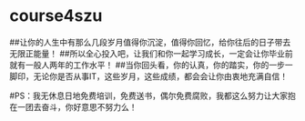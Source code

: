 course4szu
==========
##让你的人生中有那么几段岁月值得你沉淀，值得你回忆，给你往后的日子带去无限正能量！
##所以全心投入吧，让我们和你一起学习成长，一定会让你毕业前就有一般人两年的工作水平！
##当你回头看，你的认真，你的踏实，你的一步一脚印，无论你是否从事IT，这些岁月，这些成绩，都会会让你由衷地充满自信！

#PS：我无休息日地免费培训，免费送书，偶尔免费腐败，我都这么努力让大家抱在一团去奋斗，你好意思不努力么！
